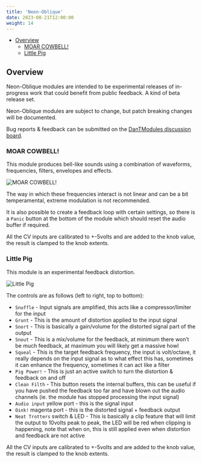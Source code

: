 ```yaml
---
title: 'Neon-Oblique'
date: 2023-08-21T12:00:00
weight: 14
---
```


- [Overview](#overview)
  - [MOAR COWBELL!](#moar-cowbell)
  - [Little Pig](#little-pig)

## Overview

Neon-Oblique modules are intended to be experimental releases of in-progress work that could benefit
from public feedback. A kind of beta release set.

Neon-Oblique modules are subject to change, but patch breaking changes will be documented.

Bug reports & feedback can be submitted on the [DanTModules discussion board](https://github.com/Miff-Real/DanTModules-Manual/discussions).

### MOAR COWBELL!

This module produces bell-like sounds using a combination of waveforms, frequencies, filters,
envelopes and effects.

![MOAR COWBELL!](https://library.vcvrack.com/screenshots/200/DanTModules/MoarCowbell.png)

The way in which these frequencies interact is not linear and can be a bit temperamental, extreme
modulation is not recommended.

It is also possible to create a feedback loop with certain settings, so there is a `Panic` button at
the bottom of the module which should reset the audio buffer if required.

All the CV inputs are calibrated to +-5volts and are added to the knob value, the result is clamped
to the knob extents.

### Little Pig

This module is an experimental feedback distortion.

![Little Pig](https://library.vcvrack.com/screenshots/200/DanTModules/LittlePig.png)

The controls are as follows (left to right, top to bottom):

* `Snuffle` - Input signals are amplified, this acts like a compressor/limiter for the input
* `Grunt` - This is the amount of distortion applied to the input signal
* `Snort` - This is basically a gain/volume for the distorted signal part of the output
* `Snout` - This is a mix/volume for the feedback, at minimum there won’t be much feedback, at
  maximum you will likely get a massive howl
* `Squeal` - This is the target feedback frequency, the input is volt/octave, it really depends on
  the input signal as to what effect this has, sometimes it can enhance the frequency, sometimes it
  can act like a filter
* `Pig Power!` - This is just an active switch to turn the distortion & feedback on and off
* `Clean Filth` - This button resets the internal buffers, this can be useful if you have pushed the
  feedback too far and have blown out the audio channels (ie. the module has stopped processing the
  input signal)
* `Audio input` yellow port - this is the signal input
* `Oink!` magenta port - this is the distorted signal + feedback output
* `Neat Trotters` switch & LED - This is basically a clip feature that will limit the output to
  10volts peak to peak, the LED will be red when clipping is happening, note that when on, this is
  still applied even when distortion and feedback are not active

All the CV inputs are calibrated to +-5volts and are added to the knob value, the result is clamped
to the knob extents.
